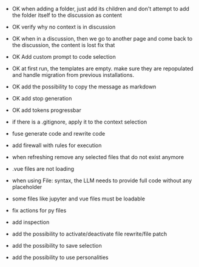 - OK when adding a folder, just add its children and don't attempt to add the folder itself to the discussion as content
- OK verify why no context is in discussion
- OK when in a discussion, then we go to another page and come back to the discussion, the content is lost fix that
- OK Add custom prompt to code selection
- OK at first run, the templates are empty. make sure they are repopulated and handle migration from previous installations.
- OK add the possibility to copy the message as markdown
- OK add stop generation
- OK add tokens progressbar

- if there is a .gitignore, apply it to the context selection
- fuse generate code and rewrite code
- add firewall with rules for execution

- when refreshing remove any selected files that do not exist anymore
- .vue files are not loading
- when using File: syntax, the LLM needs to provide full code without any placeholder
- some files like jupyter and vue files must be loadable
- fix actions for py files
- add inspection
- add the possibility to activate/deactivate file rewrite/file patch
- add the possibility to save selection
- add the possibility to use personalities
